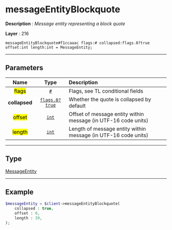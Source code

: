 # messageEntityBlockquote

**Description** : *Message entity representing a block quote*

**Layer** : 216

```tl
messageEntityBlockquote#f1ccaaac flags:# collapsed:flags.0?true offset:int length:int = MessageEntity;
```

---

## Parameters

| Name | Type | Description |
| :---: | :---: | :--- |
| <mark>flags</mark> | [`#`](type/#) | Flags, see TL conditional fields |
| **collapsed** | [`flags.0?true`](type/true) | Whether the quote is collapsed by default |
| <mark>offset</mark> | [`int`](type/int) | Offset of message entity within message (in UTF-16 code units) |
| <mark>length</mark> | [`int`](type/int) | Length of message entity within message (in UTF-16 code units) |

---

## Type

[MessageEntity](type/MessageEntity)

---

## Example

```php
$messageEntity = $client->messageEntityBlockquote(
	collapsed : true,
	offset : 0,
	length : 39,
);
```